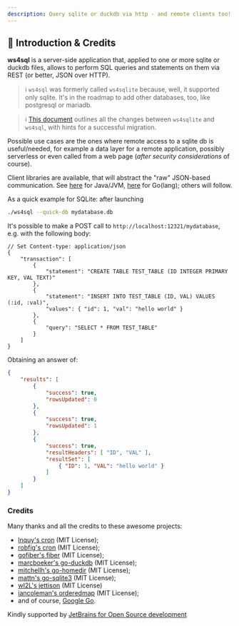 ```yaml
---
description: Query sqlite or duckdb via http - and remote clients too!
---
```


## 🌱 Introduction & Credits

**ws4sql** is a server-side application that, applied to one or more sqlite or duckdb files, allows to perform SQL queries and statements on them via REST (or better, JSON over HTTP).

> ℹ️ `ws4sql` was formerly called `ws4sqlite` because, well, it supported only sqlite. It's in the roadmap to add other databases, too, like postgresql or mariadb.

> ℹ️ [This document](ROAD_TO_WS4SQL.md) outlines all the changes between `ws4sqlite` and `ws4sql`, with hints for a successful migration.

Possible use cases are the ones where remote access to a sqlite db is useful/needed, for example a data layer for a remote application, possibly serverless or even called from a web page (_after security considerations_ of course).

Client libraries are available, that will abstract the "raw" JSON-based communication. See [here](https://github.com/proofrock/ws4sqlite-client-jvm) for Java/JVM, [here](https://github.com/proofrock/ws4sqlite-client-go) for Go(lang); others will follow.

As a quick example for SQLite: after launching

```bash
./ws4sql --quick-db mydatabase.db
```

It's possible to make a POST call to `http://localhost:12321/mydatabase`, e.g. with the following body:

```json5
// Set Content-type: application/json
{
    "transaction": [
        {
            "statement": "CREATE TABLE TEST_TABLE (ID INTEGER PRIMARY KEY, VAL TEXT)"
        },
        {
            "statement": "INSERT INTO TEST_TABLE (ID, VAL) VALUES (:id, :val)",
            "values": { "id": 1, "val": "hello world" }
        },
        {
            "query": "SELECT * FROM TEST_TABLE"
        }
    ]
}
```

Obtaining an answer of:

```json
{
    "results": [
        {
            "success": true,
            "rowsUpdated": 0
        },
        {
            "success": true,
            "rowsUpdated": 1
        },
        {
            "success": true,
            "resultHeaders": [ "ID", "VAL" ],
            "resultSet": [
                { "ID": 1, "VAL": "hello world" }
            ]
        }
    ]
}
```

### Credits

Many thanks and all the credits to these awesome projects:

* [lnquy's cron](https://github.com/lnquy/cron) (MIT License);
* [robfig's cron](https://github.com/robfig/cron) (MIT License);
* [gofiber's fiber](https://github.com/robfig/cron) (MIT License);
* [marcboeker's go-duckdb](https://github.com/marcboeker/go-duckdb) (MIT License);
* [mitchellh's go-homedir](https://github.com/mitchellh/go-homedir) (MIT License);
* [mattn's go-sqlite3](https://github.com/mattn/go-sqlite3) (MIT License);
* [wI2L's jettison](https://github.com/wI2L/jettison) (MIT License)
* [iancoleman's orderedmap](https://github.com/iancoleman/orderedmap) (MIT License);
* and of course, [Google Go](https://go.dev).

Kindly supported by [JetBrains for Open Source development](https://jb.gg/OpenSourceSupport)

